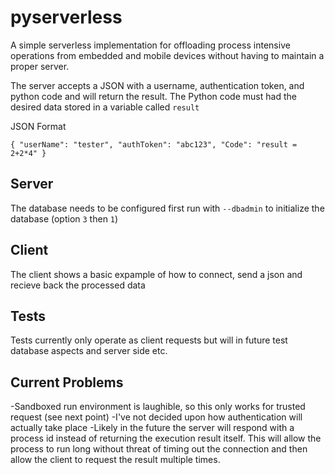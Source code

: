 # pyserverless

A simple serverless implementation for offloading process intensive operations from embedded and mobile devices without having to maintain a proper server.

The server accepts a JSON with a username, authentication token, and python code and will return the result. The Python code must had the desired data stored in a variable called `result`

JSON Format

`{
    "userName": "tester",
    "authToken": "abc123",
    "Code": "result = 2+2*4"
}`

## Server
The database needs to be configured first run with `--dbadmin` to initialize the database (option `3` then `1`)

## Client
The client shows a basic expample of how to connect, send a json and recieve back the processed data

## Tests
Tests currently only operate as client requests but will in future test database aspects and server side etc.

## Current Problems
-Sandboxed run environment is laughible, so this only works for trusted request (see next point)
-I've not decided upon how authentication will actually take place
-Likely in the future the server will respond with a process id instead of returning the execution result itself. This will allow the process to run long without threat of timing out the connection and then allow the client to request the result multiple times.
